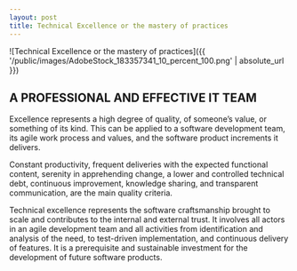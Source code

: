 ```yaml
---
layout: post
title: Technical Excellence or the mastery of practices
---
```


![Technical Excellence or the mastery of practices]({{ '/public/images/AdobeStock_183357341_10_percent_100.png' | absolute_url }})

## A PROFESSIONAL AND EFFECTIVE IT TEAM

Excellence represents a high degree of quality, of someone’s value, or something of its kind. This can be applied to a software development team, its agile work process and values, and the software product increments it delivers.

Constant productivity, frequent deliveries with the expected functional content, serenity in apprehending change, a lower and controlled technical debt, continuous improvement, knowledge sharing, and transparent communication, are the main quality criteria.

Technical excellence represents the software craftsmanship brought to scale and contributes to the internal and external trust. It involves all actors in an agile development team and all activities from identification and analysis of the need, to test-driven implementation, and continuous delivery of features. It is a prerequisite and sustainable investment for the development of future software products.
